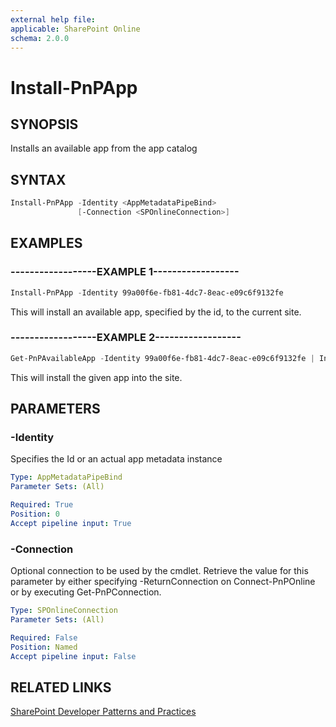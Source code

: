 ```yaml
---
external help file:
applicable: SharePoint Online
schema: 2.0.0
---
```

# Install-PnPApp

## SYNOPSIS
Installs an available app from the app catalog

## SYNTAX 

```powershell
Install-PnPApp -Identity <AppMetadataPipeBind>
               [-Connection <SPOnlineConnection>]
```

## EXAMPLES

### ------------------EXAMPLE 1------------------
```powershell
Install-PnPApp -Identity 99a00f6e-fb81-4dc7-8eac-e09c6f9132fe
```

This will install an available app, specified by the id, to the current site.

### ------------------EXAMPLE 2------------------
```powershell
Get-PnPAvailableApp -Identity 99a00f6e-fb81-4dc7-8eac-e09c6f9132fe | Install-PnPApp
```

This will install the given app into the site.

## PARAMETERS

### -Identity
Specifies the Id or an actual app metadata instance

```yaml
Type: AppMetadataPipeBind
Parameter Sets: (All)

Required: True
Position: 0
Accept pipeline input: True
```

### -Connection
Optional connection to be used by the cmdlet. Retrieve the value for this parameter by either specifying -ReturnConnection on Connect-PnPOnline or by executing Get-PnPConnection.

```yaml
Type: SPOnlineConnection
Parameter Sets: (All)

Required: False
Position: Named
Accept pipeline input: False
```

## RELATED LINKS

[SharePoint Developer Patterns and Practices](http://aka.ms/sppnp)